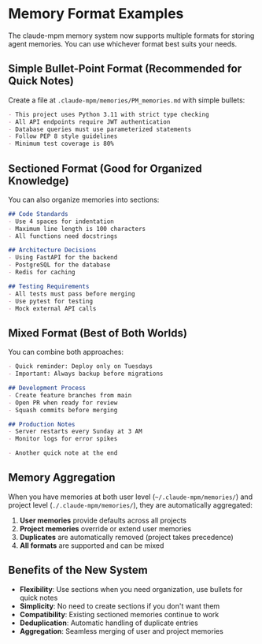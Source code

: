 # Memory Format Examples

The claude-mpm memory system now supports multiple formats for storing agent memories. You can use whichever format best suits your needs.

## Simple Bullet-Point Format (Recommended for Quick Notes)

Create a file at `.claude-mpm/memories/PM_memories.md` with simple bullets:

```markdown
- This project uses Python 3.11 with strict type checking
- All API endpoints require JWT authentication
- Database queries must use parameterized statements
- Follow PEP 8 style guidelines
- Minimum test coverage is 80%
```

## Sectioned Format (Good for Organized Knowledge)

You can also organize memories into sections:

```markdown
## Code Standards
- Use 4 spaces for indentation
- Maximum line length is 100 characters
- All functions need docstrings

## Architecture Decisions  
- Using FastAPI for the backend
- PostgreSQL for the database
- Redis for caching

## Testing Requirements
- All tests must pass before merging
- Use pytest for testing
- Mock external API calls
```

## Mixed Format (Best of Both Worlds)

You can combine both approaches:

```markdown
- Quick reminder: Deploy only on Tuesdays
- Important: Always backup before migrations

## Development Process
- Create feature branches from main
- Open PR when ready for review
- Squash commits before merging

## Production Notes
- Server restarts every Sunday at 3 AM
- Monitor logs for error spikes

- Another quick note at the end
```

## Memory Aggregation

When you have memories at both user level (`~/.claude-mpm/memories/`) and project level (`./.claude-mpm/memories/`), they are automatically aggregated:

1. **User memories** provide defaults across all projects
2. **Project memories** override or extend user memories
3. **Duplicates** are automatically removed (project takes precedence)
4. **All formats** are supported and can be mixed

## Benefits of the New System

- **Flexibility**: Use sections when you need organization, use bullets for quick notes
- **Simplicity**: No need to create sections if you don't want them
- **Compatibility**: Existing sectioned memories continue to work
- **Deduplication**: Automatic handling of duplicate entries
- **Aggregation**: Seamless merging of user and project memories